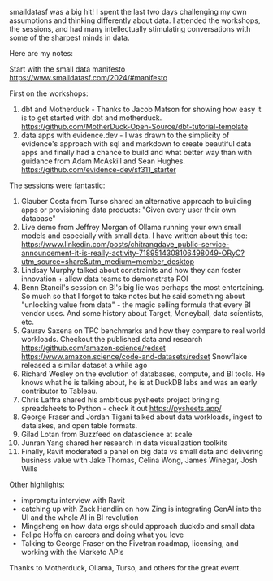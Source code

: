 smalldatasf was a big hit! I spent the last two days challenging my own assumptions and thinking differently about data. I attended the workshops, the sessions, and had many intellectually stimulating conversations with some of the sharpest minds in data. 

Here are my notes:

Start with the small data manifesto
https://www.smalldatasf.com/2024/#manifesto

First on the workshops:
1. dbt and Motherduck - Thanks to Jacob Matson for showing how easy it is to get started with dbt and motherduck. https://github.com/MotherDuck-Open-Source/dbt-tutorial-template
2. data apps with evidence.dev - I was drawn to the simplicity of evidence's approach with sql and markdown to create beautiful data apps and finally had a chance to build and what better way than with guidance from Adam McAskill and Sean Hughes. https://github.com/evidence-dev/sf311_starter

The sessions were fantastic:
1. Glauber Costa from Turso shared an alternative approach to building apps or provisioning data products: "Given every user their own database"
2. Live demo from Jeffrey Morgan of Ollama running your own small models and especially with small data. I have written about this too: 
https://www.linkedin.com/posts/chitrangdave_public-service-announcement-it-is-really-activity-7189514308106498049-ORyC?utm_source=share&utm_medium=member_desktop
3. Lindsay Murphy talked about constraints and how they can foster innovation + allow data teams to demonstrate ROI
4. Benn Stancil's session on BI's big lie was perhaps the most entertaining. So much so that I forgot to take notes but he said something about "unlocking value from data" - the magic selling formula that every BI vendor uses. And some history about Target, Moneyball, data scientists, etc.
5. Gaurav Saxena on TPC benchmarks and how they compare to real world workloads. Checkout the published data and research https://github.com/amazon-science/redset https://www.amazon.science/code-and-datasets/redset Snowflake released a similar dataset a while ago
6. Richard Wesley on the evolution of databases, compute, and BI tools. He knows what he is talking about, he is at DuckDB labs and was an early contributor to Tableau.
7. Chris Laffra shared his ambitious pysheets project bringing spreadsheets to Python - check it out https://pysheets.app/
8. George Fraser and Jordan Tigani talked about data workloads, ingest to datalakes, and open table formats.
9. Gilad Lotan from Buzzfeed on datascience at scale
10. Junran Yang shared her research in data visualization toolkits
11. Finally, Ravit moderated a panel on big data vs small data and delivering business value with Jake Thomas, Celina Wong, James Winegar, Josh Wills

Other highlights:
- impromptu interview with Ravit
- catching up with Zack Handlin on how Zing is integrating GenAI into the UI and the whole AI in BI revolution
- Mingsheng on how data orgs should approach duckdb and small data
- Felipe Hoffa on careers and doing what you love
- Talking to George Fraser on the Fivetran roadmap, licensing, and working with the Marketo APIs

Thanks to Motherduck, Ollama, Turso, and others for the great event. 


